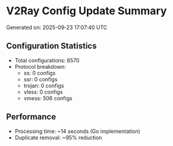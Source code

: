 # V2Ray Config Update Summary
Generated on: 2025-09-23 17:07:40 UTC

## Configuration Statistics
- Total configurations: 6570
- Protocol breakdown:
  - ss: 0 configs
  - ssr: 0 configs
  - trojan: 0 configs
  - vless: 0 configs
  - vmess: 506 configs

## Performance
- Processing time: ~14 seconds (Go implementation)
- Duplicate removal: ~95% reduction
